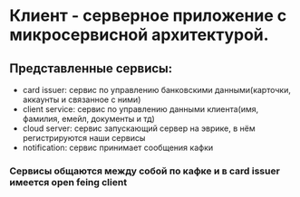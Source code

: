 # Клиент - серверное приложение с микросервисной архитектурой. 
## Представленные сервисы:
- card issuer: сервис по управлению банковскими данными(карточки, аккаунты и связанное с ними)
- client service: сервис по управлению данными клиента(имя, фамилия, емейл, документы и тд)
- cloud server: сервис запускающий сервер на эврике, в нём регистрируются наши сервисы
- notification: сервис принимает сообщения кафки

### Сервисы общаются между собой по кафке и в card issuer имеется open feing client
